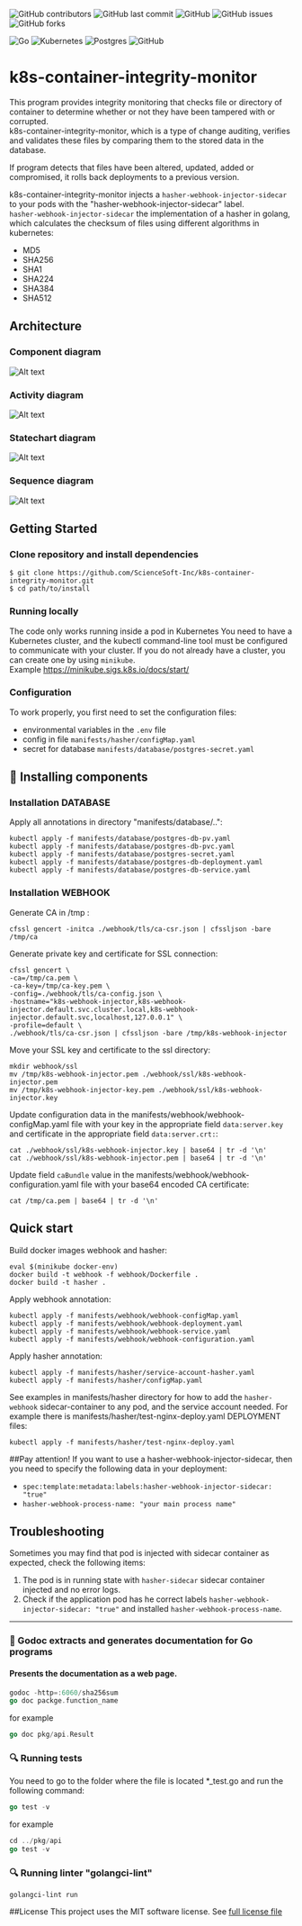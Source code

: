 ![GitHub contributors](https://img.shields.io/github/contributors/ScienceSoft-Inc/k8s-container-integrity-monitor)
![GitHub last commit](https://img.shields.io/github/last-commit/ScienceSoft-Inc/k8s-container-integrity-monitor)
![GitHub](https://img.shields.io/github/license/ScienceSoft-Inc/k8s-container-integrity-monitor)
![GitHub issues](https://img.shields.io/github/issues/ScienceSoft-Inc/k8s-container-integrity-monitor)
![GitHub forks](https://img.shields.io/github/forks/ScienceSoft-Inc/k8s-container-integrity-monitor)

![Go](https://img.shields.io/badge/go-%2300ADD8.svg?style=for-the-badge&logo=go&logoColor=white)
![Kubernetes](https://img.shields.io/badge/kubernetes-%23326ce5.svg?style=for-the-badge&logo=kubernetes&logoColor=white)
![Postgres](https://img.shields.io/badge/postgres-%23316192.svg?style=for-the-badge&logo=postgresql&logoColor=white)
![GitHub](https://img.shields.io/badge/github-%23121011.svg?style=for-the-badge&logo=github&logoColor=white)

# k8s-container-integrity-monitor

This program provides integrity monitoring that checks file or   directory of container to determine whether or not they have been tampered with or corrupted.  
k8s-container-integrity-monitor, which is a type of change auditing, verifies and validates these files by comparing them to the stored data in the database.  

If program detects that files have been altered, updated, added or compromised, it rolls back deployments to a previous version.

k8s-container-integrity-monitor injects a `hasher-webhook-injector-sidecar` to your pods with the "hasher-webhook-injector-sidecar" label.  
`hasher-webhook-injector-sidecar` the implementation of a hasher in golang, which calculates the checksum of files using different algorithms in kubernetes:
* MD5
* SHA256
* SHA1
* SHA224
* SHA384
* SHA512

## Architecture
### Component diagram
![Alt text](/docs/diagrams/projectStructure.png?raw=true "Component diagram")
### Activity diagram
![Alt text](/docs/diagrams/deployDiagram.png?raw=true "Activity diagram") <br>
### Statechart diagram
![Alt text](/docs/diagrams/appStatechartDiagram.png?raw=true "Statechart diagram") <br>
### Sequence diagram
![Alt text](/docs/diagrams/appSequenceDiagram.png?raw=true "Sequence diagram") <br>
## Getting Started

### Clone repository and install dependencies
```
$ git clone https://github.com/ScienceSoft-Inc/k8s-container-integrity-monitor.git
$ cd path/to/install
```
### Running locally
The code only works running inside a pod in Kubernetes
You need to have a Kubernetes cluster, and the kubectl command-line tool must be configured to communicate with your cluster.
If you do not already have a cluster, you can create one by using `minikube`.  
Example https://minikube.sigs.k8s.io/docs/start/

### Configuration
To work properly, you first need to set the configuration files:
+ environmental variables in the `.env` file
+ config in file `manifests/hasher/configMap.yaml`
+ secret for database `manifests/database/postgres-secret.yaml`


## :hammer: Installing components

### Installation DATABASE
Apply all annotations in directory "manifests/database/..":
```
kubectl apply -f manifests/database/postgres-db-pv.yaml
kubectl apply -f manifests/database/postgres-db-pvc.yaml
kubectl apply -f manifests/database/postgres-secret.yaml
kubectl apply -f manifests/database/postgres-db-deployment.yaml
kubectl apply -f manifests/database/postgres-db-service.yaml
```

### Installation WEBHOOK
Generate CA in /tmp :
```
cfssl gencert -initca ./webhook/tls/ca-csr.json | cfssljson -bare /tmp/ca
```

Generate private key and certificate for SSL connection:
```
cfssl gencert \
-ca=/tmp/ca.pem \
-ca-key=/tmp/ca-key.pem \
-config=./webhook/tls/ca-config.json \
-hostname="k8s-webhook-injector,k8s-webhook-injector.default.svc.cluster.local,k8s-webhook-injector.default.svc,localhost,127.0.0.1" \
-profile=default \
./webhook/tls/ca-csr.json | cfssljson -bare /tmp/k8s-webhook-injector
```

Move your SSL key and certificate to the ssl directory:
```
mkdir webhook/ssl
mv /tmp/k8s-webhook-injector.pem ./webhook/ssl/k8s-webhook-injector.pem
mv /tmp/k8s-webhook-injector-key.pem ./webhook/ssl/k8s-webhook-injector.key
```

Update configuration data in the manifests/webhook/webhook-configMap.yaml file with your key in the appropriate field `data:server.key` and certificate in the appropriate field `data:server.crt:`:
```
cat ./webhook/ssl/k8s-webhook-injector.key | base64 | tr -d '\n'
cat ./webhook/ssl/k8s-webhook-injector.pem | base64 | tr -d '\n'
```

Update field `caBundle` value in the manifests/webhook/webhook-configuration.yaml file with your base64 encoded CA certificate:
```
cat /tmp/ca.pem | base64 | tr -d '\n'
```

## Quick start
Build docker images webhook and hasher:
```
eval $(minikube docker-env)
docker build -t webhook -f webhook/Dockerfile .
docker build -t hasher .
```
Apply webhook annotation:
```
kubectl apply -f manifests/webhook/webhook-configMap.yaml
kubectl apply -f manifests/webhook/webhook-deployment.yaml
kubectl apply -f manifests/webhook/webhook-service.yaml
kubectl apply -f manifests/webhook/webhook-configuration.yaml
```
Apply hasher annotation:
```
kubectl apply -f manifests/hasher/service-account-hasher.yaml
kubectl apply -f manifests/hasher/configMap.yaml
```

See examples in manifests/hasher directory for how to add the `hasher-webhook` sidecar-container to any pod, and the service account needed.
For example there is manifests/hasher/test-nginx-deploy.yaml DEPLOYMENT files:
```
kubectl apply -f manifests/hasher/test-nginx-deploy.yaml
```

##Pay attention!
If you want to use a hasher-webhook-injector-sidecar, then you need to specify the following data in your deployment:
+ `spec:template:metadata:labels:hasher-webhook-injector-sidecar: "true"`
+ `hasher-webhook-process-name: "your main process name"`

## Troubleshooting
Sometimes you may find that pod is injected with sidecar container as expected, check the following items:

1) The pod is in running state with `hasher-sidecar` sidecar container injected and no error logs.
2) Check if the application pod has he correct labels `hasher-webhook-injector-sidecar: "true"` and installed `hasher-webhook-process-name`.
___________________________
### :notebook_with_decorative_cover: Godoc extracts and generates documentation for Go programs
#### Presents the documentation as a web page.
```go
godoc -http=:6060/sha256sum
go doc packge.function_name
```
for example
```go
go doc pkg/api.Result
```

### :mag: Running tests

You need to go to the folder where the file is located *_test.go and run the following command:
```go
go test -v
```

for example
```go
cd ../pkg/api
go test -v
```

### :mag: Running linter "golangci-lint"
```
golangci-lint run
```

##License
This project uses the MIT software license. See [full license file](https://github.com/ScienceSoft-Inc/k8s-container-integrity-monitor/blob/main/LICENSE)